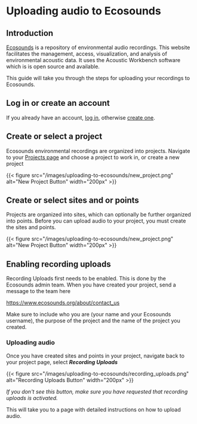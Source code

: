# Uploading audio to Ecosounds

## Introduction

[Ecosounds](https://www.ecosounds.org) is a repository of environmental audio recordings. This website facilitates the management, access, visualization, and analysis of environmental acoustic data. It uses the Acoustic Workbench software which is is open source and available. 

This guide will take you through the steps for uploading your recordings to Ecosounds. 

## Log in or create an account

If you already have an account, [log in](https://www.ecosounds.org/security/login), otherwise [create one](https://www.ecosounds.org/security/register).

## Create or select a project

Ecosounds environmental recordings are organized into projects. Navigate to your [Projects page](https://www.ecosounds.org/projects) and choose a project to work in, or create a new project  

{{< figure src="/images/uploading-to-ecosounds/new_project.png" alt="New Project Button" width="200px" >}}

## Create or select sites and or points

Projects are organized into sites, which can optionally be further organized into points. Before you can upload audio to your project, you must create the sites and points. 

{{< figure src="/images/uploading-to-ecosounds/new_project.png" alt="New Project Button" width="200px" >}}

## Enabling recording uploads

Recording Uploads first needs to be enabled. This is done by the Ecosounds admin team. When you have created your project, send a message to the team here

https://www.ecosounds.org/about/contact_us

Make sure to include who you are (your name and your Ecosounds username), the purpose of the project and the name of the project you created. 

### Uploading audio

Once you have created sites and points in your project, navigate back to your project page, select ***Recording Uploads***

{{< figure src="/images/uploading-to-ecosounds/recording_uploads.png" alt="Recording Uploads Button" width="200px" >}}

*If you don't see this button, make sure you have requested that recording uploads is activated.*

This will take you to a page with detailed instructions on how to upload audio. 
